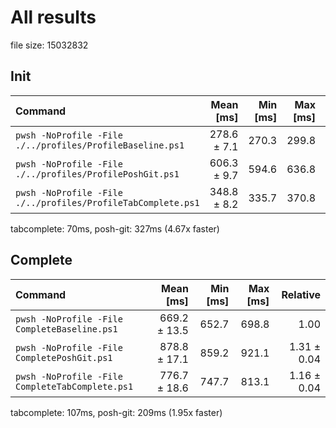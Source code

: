 # All results

file size: 15032832
## Init

| Command | Mean [ms] | Min [ms] | Max [ms] | Relative |
|:---|---:|---:|---:|---:|
| `pwsh -NoProfile -File ./../profiles/ProfileBaseline.ps1` | 278.6 ± 7.1 | 270.3 | 299.8 | 1.00 |
| `pwsh -NoProfile -File ./../profiles/ProfilePoshGit.ps1` | 606.3 ± 9.7 | 594.6 | 636.8 | 2.18 ± 0.07 |
| `pwsh -NoProfile -File ./../profiles/ProfileTabComplete.ps1` | 348.8 ± 8.2 | 335.7 | 370.8 | 1.25 ± 0.04 |

tabcomplete: 70ms, posh-git: 327ms (4.67x faster)
## Complete

| Command | Mean [ms] | Min [ms] | Max [ms] | Relative |
|:---|---:|---:|---:|---:|
| `pwsh -NoProfile -File CompleteBaseline.ps1` | 669.2 ± 13.5 | 652.7 | 698.8 | 1.00 |
| `pwsh -NoProfile -File CompletePoshGit.ps1` | 878.8 ± 17.1 | 859.2 | 921.1 | 1.31 ± 0.04 |
| `pwsh -NoProfile -File CompleteTabComplete.ps1` | 776.7 ± 18.6 | 747.7 | 813.1 | 1.16 ± 0.04 |

tabcomplete: 107ms, posh-git: 209ms (1.95x faster)
